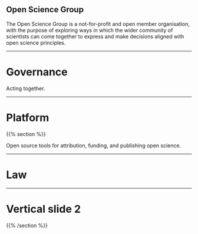 ## Open Science Group

The Open Science Group is a not-for-profit and open member organisation, with the purpose of exploring ways in which the wider community of scientists can come together to express and make decisions aligned with open science principles.

---

# Governance

Acting together.

---

# Platform

{{% section %}}

Open source tools for attribution, funding, and publishing open science.

---

# Law

---

# Vertical slide 2

{{% /section %}}

